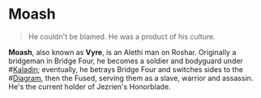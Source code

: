 # Moash

> He couldn't be blamed. He was a product of his culture.

**Moash**, also known as **Vyre**, is an Alethi man on Roshar. Originally a bridgeman in Bridge Four, he becomes a soldier and bodyguard under #[Kaladin](characters/kaladin); eventually, he betrays Bridge Four and switches sides to the #[Diagram](misc/diagram), then the Fused, serving them as a slave, warrior and assassin. He's the current holder of Jezrien's Honorblade.
